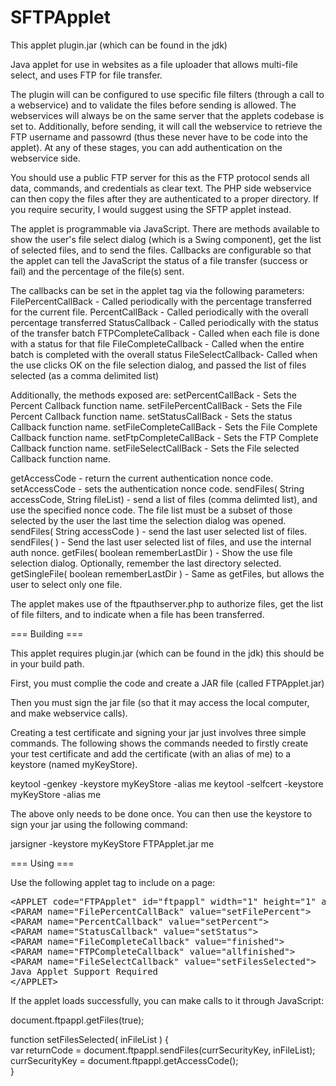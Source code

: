 SFTPApplet
===========

This applet plugin.jar (which can be found in the jdk)

Java applet for use in websites as a file uploader that allows multi-file select, and uses FTP for file transfer.

The plugin will can be configured to use specific file filters (through a call to a webservice) and to validate
the files before sending is allowed. The webservices will always be on the same server that the applets codebase 
is set to. Additionally, before sending, it will call the webservice to retrieve the FTP username and passowrd 
(thus these never have to be code into the applet). At any of these stages, you can add authentication on the 
webservice side.

You should use a public FTP server for this as the FTP protocol sends all data, commands, and credentials as clear text.
The PHP side webservice can then copy the files after they are authenticated to a proper directory. If you require
security, I would suggest using the SFTP applet instead.

The applet is programmable via JavaScript. There are methods available to show the user's file select dialog 
(which is a Swing component), get the list of selected files, and to send the files. Callbacks are configurable 
so that the applet can tell the JavaScript the status of a file transfer (success or fail) and the percentage of 
the file(s) sent.

The callbacks can be set in the applet tag via the following parameters: 
FilePercentCallBack - Called periodically with the percentage transferred for the current file. 
PercentCallBack - Called periodically with the overall percentage transferred 
StatusCallback - Called periodically with the status of the transfer batch 
FTPCompleteCallback - Called when each file is done with a status for that file 
FileCompleteCallback - Called when the entire batch is completed with the overall status 
FileSelectCallback- Called when the use clicks OK on the file selection dialog, and passed the list of files selected (as a comma delimited list)

Additionally, the methods exposed are: 
setPercentCallBack - Sets the Percent Callback function name. 
setFilePercentCallBack - Sets the File Percent Callback function name. 
setStatusCallBack - Sets the status Callback function name. 
setFileCompleteCallBack - Sets the File Complete Callback function name. 
setFtpCompleteCallBack - Sets the FTP Complete Callback function name. 
setFileSelectCallBack - Sets the File selected Callback function name.

getAccessCode - return the current authentication nonce code. 
setAccessCode - sets the authentication nonce code.
sendFiles( String accessCode, String fileList) - send a list of files (comma delimted list), and use the specified nonce code. The file list must be a subset of those selected by the user the last time the selection dialog was opened. 
sendFiles( String accessCode ) - send the last user selected list of files. 
sendFiles( ) - Send the last user selected list of files, and use the internal auth nonce. 
getFiles( boolean rememberLastDir ) - Show the use file selection dialog. Optionally, remember the last directory selected. 
getSingleFile( boolean rememberLastDir ) - Same as getFiles, but allows the user to select only one file.

The applet makes use of the ftpauthserver.php to authorize files, get the list of file filters, 
and to indicate when a file has been transferred.

=== Building ===

This applet requires plugin.jar (which can be found in the jdk) this should be in your build path.

First, you must complie the code and create a JAR file (called FTPApplet.jar)

Then you must sign the jar file (so that it may access the local computer, and make webservice calls).

Creating a test certificate and signing your jar just involves three simple commands. 
The following shows the commands needed to firstly create your test certificate and add the certificate 
(with an alias of me) to a keystore (named myKeyStore).

keytool -genkey -keystore myKeyStore -alias me keytool -selfcert -keystore myKeyStore -alias me

The above only needs to be done once. You can then use the keystore to sign your jar using the following command:

jarsigner -keystore myKeyStore FTPApplet.jar me

=== Using ===

Use the following applet tag to include on a page:
<pre>
&lt;APPLET code="FTPApplet" id="ftpappl" width="1" height="1" archive="FTPApplet.jar" MAYSCRIPT&gt;
&lt;PARAM name="FilePercentCallBack" value="setFilePercent"&gt;
&lt;PARAM name="PercentCallback" value="setPercent"&gt;
&lt;PARAM name="StatusCallback" value="setStatus"&gt;
&lt;PARAM name="FileCompleteCallback" value="finished"&gt;
&lt;PARAM name="FTPCompleteCallback" value="allfinished"&gt;
&lt;PARAM name="FileSelectCallback" value="setFilesSelected"&gt;
Java Applet Support Required
&lt;/APPLET&gt;
</pre>

If the applet loads successfully, you can make calls to it through JavaScript:

document.ftpappl.getFiles(true);

function setFilesSelected( inFileList ) { <br>
  var returnCode = document.ftpappl.sendFiles(currSecurityKey, inFileList); <br>
  currSecurityKey = document.ftpappl.getAccessCode();  <br>
}
